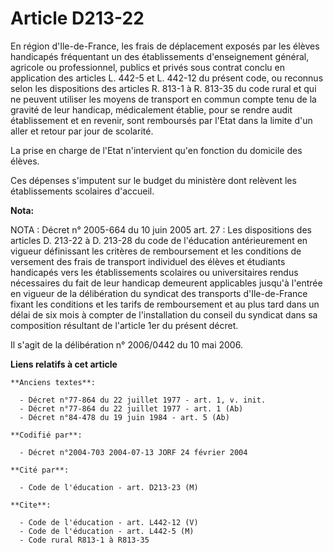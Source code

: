 # Article D213-22

En région d'Ile-de-France, les frais de déplacement exposés par les élèves handicapés fréquentant un des établissements
d'enseignement général, agricole ou professionnel, publics et privés sous contrat conclu en application des articles L. 442-5
et L. 442-12 du présent code, ou reconnus selon les dispositions des articles R. 813-1 à R. 813-35 du code rural et qui ne
peuvent utiliser les moyens de transport en commun compte tenu de la gravité de leur handicap, médicalement établie, pour se
rendre audit établissement et en revenir, sont remboursés par l'Etat dans la limite d'un aller et retour par jour de
scolarité.

La prise en charge de l'Etat n'intervient qu'en fonction du domicile des élèves.

Ces dépenses s'imputent sur le budget du ministère dont relèvent les établissements scolaires d'accueil.

**Nota:**

NOTA : Décret n° 2005-664 du 10 juin 2005 art. 27 : Les dispositions des articles D. 213-22 à D. 213-28 du code de
l'éducation antérieurement en vigueur définissant les critères de remboursement et les conditions de versement des frais de
transport individuel des élèves et étudiants handicapés vers les établissements scolaires ou universitaires rendus
nécessaires du fait de leur handicap demeurent applicables jusqu'à l'entrée en vigueur de la délibération du syndicat des
transports d'Ile-de-France fixant les conditions et les tarifs de remboursement et au plus tard dans un délai de six mois à
compter de l'installation du conseil du syndicat dans sa composition résultant de l'article 1er du présent décret.

Il s'agit de la délibération n° 2006/0442 du 10 mai 2006.

**Liens relatifs à cet article**

	**Anciens textes**:

	  - Décret n°77-864 du 22 juillet 1977 - art. 1, v. init.
	  - Décret n°77-864 du 22 juillet 1977 - art. 1 (Ab)
	  - Décret n°84-478 du 19 juin 1984 - art. 5 (Ab)

	**Codifié par**:

	  - Décret n°2004-703 2004-07-13 JORF 24 février 2004

	**Cité par**:

	  - Code de l'éducation - art. D213-23 (M)

	**Cite**:

	  - Code de l'éducation - art. L442-12 (V)
	  - Code de l'éducation - art. L442-5 (M)
	  - Code rural R813-1 à R813-35
